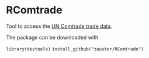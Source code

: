 RComtrade
===========

Tool to access the [UN Comtrade trade data](http://comtrade.un.org/data/).

The package can be downloaded with

`library(devtools)`
`install_github("zauster/RComtrade")`

